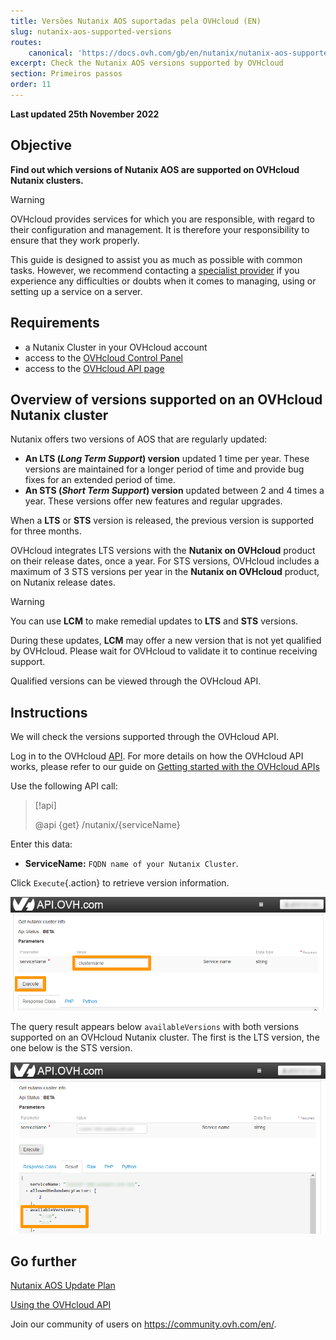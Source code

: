 ```yaml
---
title: Versões Nutanix AOS suportadas pela OVHcloud (EN)
slug: nutanix-aos-supported-versions
routes:
    canonical: 'https://docs.ovh.com/gb/en/nutanix/nutanix-aos-supported-versions/'
excerpt: Check the Nutanix AOS versions supported by OVHcloud
section: Primeiros passos
order: 11
---
```


**Last updated 25th November 2022**

## Objective

**Find out which versions of Nutanix AOS are supported on OVHcloud Nutanix clusters.**

> [!warning]
> OVHcloud provides services for which you are responsible, with regard to their configuration and management. It is therefore your responsibility to ensure that they work properly.
>
> This guide is designed to assist you as much as possible with common tasks. However, we recommend contacting a [specialist provider](https://partner.ovhcloud.com/pt/) if you experience any difficulties or doubts when it comes to managing, using or setting up a service on a server.
>

## Requirements

- a Nutanix Cluster in your OVHcloud account
- access to the [OVHcloud Control Panel](https://www.ovh.com/auth/?action=gotomanager&from=https://www.ovh.pt/&ovhSubsidiary=pt)
- access to the [OVHcloud API page](https://api.ovh.com/)

## Overview of versions supported on an OVHcloud Nutanix cluster

Nutanix offers two versions of AOS that are regularly updated:

- **An LTS (*Long Term Support*) version** updated 1 time per year. These versions are maintained for a longer period of time and provide bug fixes for an extended period of time.
- **An STS (*Short Term Support*) version** updated between 2 and 4 times a year. These versions offer new features and regular upgrades.

When a **LTS** or **STS** version is released, the previous version is supported for three months.

OVHcloud integrates LTS versions with the **Nutanix on OVHcloud** product on their release dates, once a year. For STS versions, OVHcloud includes a maximum of 3 STS versions per year in the **Nutanix on OVHcloud** product, on Nutanix release dates.

> [!warning]
>
> You can use **LCM** to make remedial updates to **LTS** and **STS** versions.
> 
> During these updates, **LCM** may offer a new version that is not yet qualified by OVHcloud. Please wait for OVHcloud to validate it to continue receiving support.
>

Qualified versions can be viewed through the OVHcloud API.

## Instructions

We will check the versions supported through the OVHcloud API.

Log in to the OVHcloud [API](https://api.ovh.com). For more details on how the OVHcloud API works, please refer to our guide on [Getting started with the OVHcloud APIs](https://docs.ovh.com/pt/api/first-steps-with-ovh-api/.)

Use the following API call:

> [!api]
>
> @api {get} /nutanix/{serviceName}
>

Enter this data:

- **ServiceName:** `FQDN name of your Nutanix Cluster`.

Click `Execute`{.action} to retrieve version information.

![01 Get version 01](images/01-get-supported-version01.png)

The query result appears below `availableVersions` with both versions supported on an OVHcloud Nutanix cluster. The first is the LTS version, the one below is the STS version.

![01 Get version 02](images/01-get-supported-version02.png)

## Go further

[Nutanix AOS Update Plan](https://portal.nutanix.com/page/documents/kbs/details?targetId=kA00e000000LIi9CAG)

[Using the OVHcloud API](https://docs.ovh.com/pt/api/)

Join our community of users on <https://community.ovh.com/en/>.
